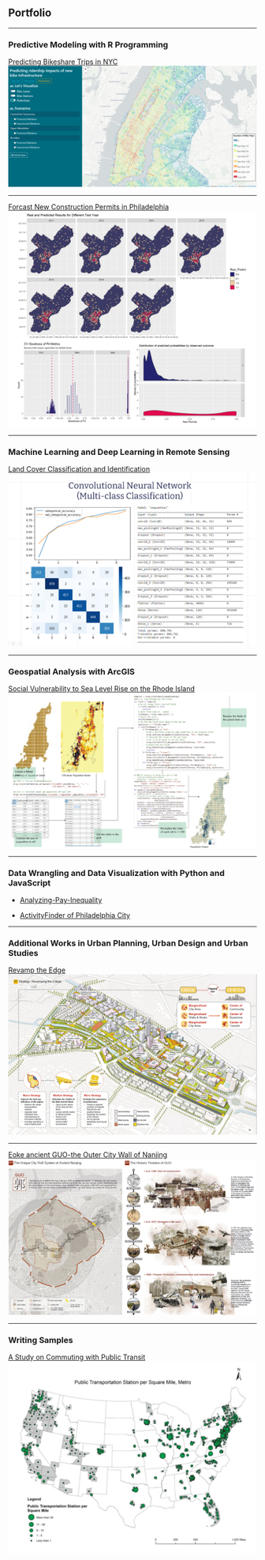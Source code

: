 ##  Portfolio

---

### Predictive Modeling with R Programming
[Predicting Bikeshare Trips in NYC](/projectMarkdown/PredictingBike.html)
<img src="images/bikeApp.png?raw=true"/>

---

[Forcast New Construction Permits in Philadelphia](/projectMarkdown/ConstructionPermits.html)
<img src="images/ConstructionPermits.jpg?raw=true"/>

---

### Machine Learning and Deep Learning in Remote Sensing
[Land Cover Classification and Identification](/pdf/MUSA_650_Final_Report.pdf)
<img src="images/remotesensing.png?raw=true"/>

---

### Geospatial Analysis with ArcGIS

[Social Vulnerability to Sea Level Rise on the Rhode Island](/pdf/ArcPython_workSample_Xintan_Stella_Li.pdf)
<img src='images/arcpy.png?raw=true'/>

---
### Data Wrangling and Data Visualization with Python and JavaScript

- [Analyzing-Pay-Inequality](https://github.com/rsk2327/PDSG_PayInequality)

- [ActivityFinder of Philadelphia City](https://xintianli.github.io/MUSA611_FinalProject/)

---

### Additional Works in Urban Planning, Urban Design and Urban Studies

[Revamp the Edge](/pdf/Design_Portfolio1.pdf)
<img src="images/ud1.png?raw=true"/>

---
[Eoke ancient GUO-the Outer City Wall of Nanjing](/pdf/Design_Portfolio2.pdf)
<img src="images/ud2.png?raw=true"/>

---
### Writing Samples

[A Study on Commuting with Public Transit](/pdf/Commuting_with_Public_Transit.pdf)
<img src="images/Commuting_with_Public_Transit.jpg?raw=true"/>






